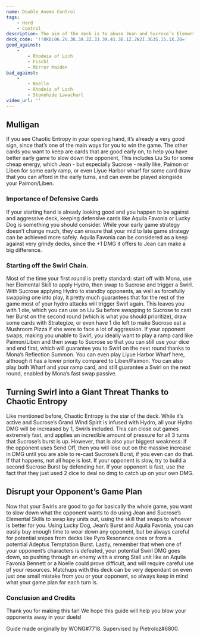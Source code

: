 ```yaml
---
name: Double Anemo Control
tags:
    - Hard
    - Control
description: The aim of the deck is to abuse Jean and Sucrose’s Elemental Skills to disrupt your opponent’s gameplan and use Swirls to deal consistent damage to all the enemy characters. Stop the opponent from doing what they want, and you will eventually win thanks to Swirl DMG, thanks to Sucrose’s Talent card. 
deck_code: '!!0K0L06.2V.3K.3A.2Z.3J.3X.41.3B.1Z.2N2I.3G3S.15.1X.2O='
good_against:
    -
        - Rhodeia of Loch
        - Fischl
        - Mirror Maiden
bad_against:
    -
        - Noelle
        - Rhodeia of Loch
        - Stonehide Lawachurl
video_url: ''
---
```

 
## Mulligan
<CardRow :cards= "['Chaotic Entropy', 'Liben', 'Liu Su', 'Paimon', ‘Liyue Harbor Wharf’]"></CardRow>
If you see Chaotic Entropy in your opening hand, it’s already a very good sign, since that’s one of the main ways for you to win the game. The other cards you want to keep are cards that are good early on, to help you have better early game to slow down the opponent, This includes Liu Su for some cheap energy, which Jean - but especially Sucrose - really like, Paimon or Liben for some early ramp, or even Liyue Harbor wharf for some card draw that you can afford in the early turns, and can even be played alongside your Paimon/Liben. 

### Importance of Defensive Cards
<CardFan :cards="['Lucky Dog’s Silver Circlet', 'Aquila Favonia']"></CardFan>
If your starting hand is already looking good and you happen to be against and aggressive deck, keeping defensive cards like Aquila Favonia or Lucky Dog is something you should consider. While your early game strategy doesn’t change much, they can ensure that your mid to late game strategy can be achieved more safely.  Aquila Favonia can be considered as a keep against very grindy decks, since the +1 DMG it offers to Jean can make a big difference.

### Starting off the Swirl Chain.
 Most of the time your first round is pretty standard: start off with Mona, use her Elemental Skill to apply Hydro, then swap to Sucrose and trigger a Swirl. With Sucrose applying Hydro to standby opponents, as well as forcefully swapping one into play, it pretty much guarantees that for the rest of the game most of your hydro attacks will trigger Swirl again. This leaves you with 1 die, which you can use on Liu Su before swapping to Sucrose to cast her Burst on the second round (which is what you should prioritize), draw some cards with Strategize, or even have 1 die left to make Sucrose eat a Mushroom Pizza if she were to face a lot of aggression. If your opponent swaps, making you unable to Swirl, you ideally want to play a ramp card like Paimon/Liben and then swap to Sucrose so that you can still use your dice and end first, which will guarantee you to Swirl on the next round thanks to Mona’s Reflection Summon. You can even play Liyue Harbor Wharf here, although it has a lower priority compared to Liben/Paimon. You can also play both Wharf and your ramp card, and still guarantee a Swirl on the next round, enabled by Mona’s fast swap passive.
 
## Turning Swirl into a Giant Threat Thanks to Chaotic Entropy
<CardRow :cards="['Chaotic Entropy']"></CardRow>

Like mentioned before, Chaotic Entropy is the star of the deck. While it’s active and Sucrose’s Grand Wind Spirit is infused with Hydro, all your Hydro DMG will be increased by 1, Swirls included. This can close out games extremely fast, and applies an incredible amount of pressure for all 3 turns that Sucrose’s burst is up. However, that is also your biggest weakness: if the opponent uses Send Off, then you will lose out on the massive increase in DMG until you are able to re-cast Sucrose’s Burst, if you even can do that. If that happens, not all hope is lost. If your opponent is slow, try to build a second Sucrose Burst by defending her. If your opponent is fast, use the fact that they just used 2 dice to deal no dmg to catch up on your own DMG. 

 
## Disrupt your Opponent’s Game Plan
Now that your Swirls are good to go for basically the whole game, you want to slow down what the opponent wants to do using Jean and Sucrose’s Elemental Skills to swap key units out, using the skill that swaps to whoever is better for you. Using Lucky Dog, Jean’s Burst and Aquila Favonia, you can easily buy enough time to wear down any opponent, but be always careful for potential snipes from decks like Pyro Resonance ones or from a potential Adeptus Temptation Burst. Lastly, remember that when one of your opponent’s characters is defeated, your potential Swirl DMG goes down, so pushing through an enemy with a strong Stall unit like an Aquila Favonia Bennett or a Noelle could prove difficult, and will require careful use of your resources. Matchups with this deck can be very dependant on even just one small mistake from you or your opponent, so always keep in mind what your game plan for each turn is.

### Conclusion and Credits
Thank you for making this far! We hope this guide will help you blow your opponents away in your duels!

Guide made originally by WONG#7718.
Supervised by Pietroloz#6800.